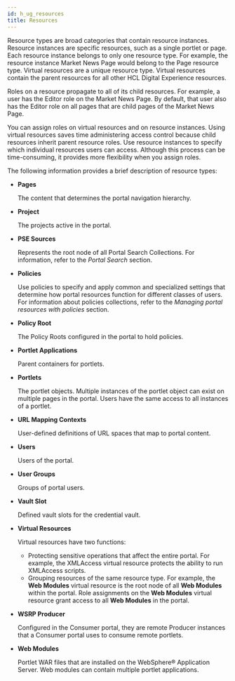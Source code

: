 ```yaml
---
id: h_ug_resources
title: Resources
---
```





Resource types are broad categories that contain resource instances. Resource instances are specific resources, such as a single portlet or page. Each resource instance belongs to only one resource type. For example, the resource instance Market News Page would belong to the Page resource type. Virtual resources are a unique resource type. Virtual resources contain the parent resources for all other HCL Digital Experience resources.

Roles on a resource propagate to all of its child resources. For example, a user has the Editor role on the Market News Page. By default, that user also has the Editor role on all pages that are child pages of the Market News Page.

You can assign roles on virtual resources and on resource instances. Using virtual resources saves time administering access control because child resources inherit parent resource roles. Use resource instances to specify which individual resources users can access. Although this process can be time-consuming, it provides more flexibility when you assign roles.

The following information provides a brief description of resource types:

-   **Pages**

    The content that determines the portal navigation hierarchy.

-   **Project**

    The projects active in the portal.

-   **PSE Sources**

    Represents the root node of all Portal Search Collections. For information, refer to the *Portal Search* section.

-   **Policies**

    Use policies to specify and apply common and specialized settings that determine how portal resources function for different classes of users. For information about policies collections, refer to the *Managing portal resources with policies* section.

-   **Policy Root**

    The Policy Roots configured in the portal to hold policies.

-   **Portlet Applications**

    Parent containers for portlets.

-   **Portlets**

    The portlet objects. Multiple instances of the portlet object can exist on multiple pages in the portal. Users have the same access to all instances of a portlet.

-   **URL Mapping Contexts**

    User-defined definitions of URL spaces that map to portal content.

-   **Users**

    Users of the portal.

-   **User Groups**

    Groups of portal users.

-   **Vault Slot**

    Defined vault slots for the credential vault.

-   **Virtual Resources**

    Virtual resources have two functions:

    -   Protecting sensitive operations that affect the entire portal. For example, the XMLAccess virtual resource protects the ability to run XMLAccess scripts.
    -   Grouping resources of the same resource type. For example, the **Web Modules** virtual resource is the root node of all **Web Modules** within the portal. Role assignments on the **Web Modules** virtual resource grant access to all **Web Modules** in the portal.
-   **WSRP Producer**

    Configured in the Consumer portal, they are remote Producer instances that a Consumer portal uses to consume remote portlets.

-   **Web Modules**

    Portlet WAR files that are installed on the WebSphere® Application Server. Web modules can contain multiple portlet applications.


